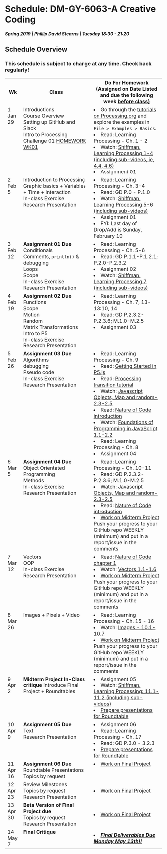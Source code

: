 # Schedule: DM-GY-6063-A Creative Coding
##### Spring 2019 | Phillip David Stearns | Tuesday 18:30 - 21:20 

## Schedule Overview
### This schedule is subject to change at any time. Check back regularly!

<table>
<tr>
	<th width="10%">
		Wk
	</th> 
	<th width="45%">
		Class
	</th> 
	<th width="45%">
		Do For Homework<br>
		(Assigned on Date Listed and due the following week <u>before<u> class)
	</th> 
</tr>

<tr>
	<td valign="top">
		1<br>
		Jan 29
	</td>
	<td valign="top">
		Introductions<br>
		Course Overview<br>
		Setting up GitHub and Slack<br>
		Intro to Processing<br>
		Challenge 01
		<a href="wk01/HomeWork-WK01.md">HOMEWORK WK01</a>
	</td>
	<td valign = "top">
	 	<li>Go through the <a href="https://processing.org/tutorials/">tutorials on Processing.org</a> and explore the examples in <code>File > Examples > Basics</code>.</li>
		<!--<li>Join our class on <a href ="https://www.openprocessing.org/class/58523">openProcessing </a> and enter code FCBC16 </li>-->
		<!--<li>Read: Rushkoff’s Program or Be Programmed - Introduction (on Slack)</li>-->
		<li>Read: Learning Processing - Ch. 1 - 2</li>
		<li>Watch: <a href="https://www.youtube.com/user/shiffman/playlists?view=50&sort=dd&shelf_id=2">Shiffman, Learning Processing 1-4 (including sub-videos, ie, 4.4, 4.6)</li></a>
		<li>Assignment 01</li>
	</td>
</tr>

<tr>
	<td valign="top">
		2<br>
		Feb 5
	</td>
	<td valign="top">
		Introduction to Processing<br>
		Graphic basics + Variables + Time + Interaction<br>
		In-class Exercise<br>
		Research Presentation<br>
	</td>
	<td valign = "top">
		<li>Read: Learning Processing - Ch. 3-4</li>
		<li>Read: GD P.0 - P.1.0</li>
		<li>Watch:  <a href="https://www.youtube.com/user/shiffman/playlists?view=50&sort=dd&shelf_id=2">Shiffman, Learning Processing 5-6 (including sub-videos)</li> </a>
		<li><a href = "assignment_01.md"></a>Assignment 01</li>
		<li> FYI: Last day of Drop/Add is Sunday, February 10</li>
	</td>
</tr>

<tr>
	<td valign="top">
		3<br>
		Feb 12
	</td>
	<td valign="top">
		<strong>Assignment 01 Due</strong><br>
		Conditionals<br>
		Comments, <code>println()</code> & debugging<br>
		Loops<br>
		Scope<br>
		In-class Exercise<br>
		Research Presentation<br>
	</td>
	<td valign = "top">
		<li>Read: Learning Processing - Ch. 5-6 </li>
		<li>Read: GD P.1.1-P.1.2.1; P.2.0-P.2.3.2 </li>
		<li><a href = "assignment_02.md"></a>Assignment 02</li>
		<li> Watch: <a href="https://www.youtube.com/user/shiffman/playlists?view=50&sort=dd&shelf_id=2">Shiffman, Learning Processing 7 (including sub-videos)</a></li>
	</td>
</tr>

<tr>
	<td valign="top">
		4<br>
		Feb 19
	</td>
	<td valign="top">
		<strong>Assignment 02 Due</strong><br>
		Functions<br>
		Scope<br>
		Motion<br>
		Random<br>
		Matrix Transformations<br>
		Intro to P5<br>
		In-class Exercise<br>
		Research Presentation<br>
	</td>
	<td valign = "top">
		<li>Read: Learning Processing - Ch. 7, 13-13:10, 14 </li>
		<li>Read: GD P.2.3.2-P.2.3.6; M.1.0-M.2.5 </li>
		<li><a href = "assignment_03.md"></a>Assignment 03</li>
	</td>
</tr>

<tr>
	<td valign="top">
		5<br>
		Feb 26
	</td>
	<td valign="top">
		<strong> Assignment 03 Due</strong><br>
		Algorithms<br>
		debugging<br>
		Pseudo code<br>
		In-class Exercise<br>
		Research Presentation<br>
	</td>
	<td valign="top">
		<li>Read: Learning Processing - Ch. 9</li>
		<li>Read: <a href = "https://p5js.org/get-started/">Getting Started in P5.js</a></li>
  		<li>Read: <a href = "https://github.com/processing/p5.js/wiki/Processing-transition"> Processing transition tutorial </a> </li>
  		<li>Watch: <a href="https://www.youtube.com/playlist?list=PLRqwX-V7Uu6Zy51Q-x9tMWIv9cueOFTFA"> Javascript Objects, Map and random- 2.3-2.5</a></li>
		<li>Read: <a href = "https://natureofcode.com/book/introduction/"> Nature of Code introduction </a> </li>
  		<li>Watch: <a href="https://www.youtube.com/playlist?list=PLRqwX-V7Uu6Zy51Q-x9tMWIv9cueOFTFA"> Foundations of Programming in JavaScript 1.1-2.2 </a></li>
  		<li>Read: Learning Processing - Ch. 8 </li>
  		<li><a href = "assignment_04.md"></a>Assignment 04</li>
  	</td>
</tr>

<tr>
	<td valign="top">
		6<br>
		Mar 5
	</td>
	<td valign="top">
		<strong>Assignment 04 Due</strong><br>
		Object Orientated Programming<br>
		Methods<br>
		In-class Exercise<br>
		Research Presentation
	</td>
	<td valign = "top">
		<li>Read: Learning Processing - Ch. 10-11</li>
		<li>Read: GD P.2.3.2-P.2.3.6; M.1.0-M.2.5</li>
		<li> Watch: <a href="https://www.youtube.com/playlist?list=PLRqwX-V7Uu6Zy51Q-x9tMWIv9cueOFTFA">Javascript Objects, Map and random- 2.3-2.5</a></li>
		<li>Read: <a href = "https://natureofcode.com/book/introduction/">Nature of Code introduction</a></li>
		<li>
			<a href = "midterm_project_01.md"> Work on Midterm Project </a><br>
 			Push your progress to your GitHub repo WEEKLY (minimum) and put in a report/issue in the comments
 		</li>
	</td>
</tr>

<tr>
	<td valign="top">
		7<br>
		Mar 12
	</td>
	<td valign="top">
		Vectors<br>
		OOP<br>
		In-class Exercise<br>
		Research Presentation
	</td>
	<td valign = "top">
		<li>Read: <a href = "https://natureofcode.com/book/chapter-1-vectors/">Nature of Code chapter 1</a></li>
		<li> Watch: <a href = "https://vimeo.com/channels/natureofcode/page:1">Vectors 1.1-1.6</a></li>
		<li>
			<a href = "midterm_project_01.md"> Work on Midterm Project </a><br>
 			Push your progress to your GitHub repo WEEKLY (minimum) and put in a report/issue in the comments
 		</li>
	</td>
</tr>

<tr>
	<td valign="top">
		8<br>
		Mar 26
	</td>
	<td valign="top">
		Images + Pixels + Video
	</td>
	<td valign = "top">
		<li>Read: Learning Processing - Ch. 15 - 16 </li>
		<li>Watch: <a href = "https://www.youtube.com/watch?v=-f0WEitGmiw&list=PLRqwX-V7Uu6YB9x6f23CBftiyx0u_5sO9">Images - 10.1-10.7</a> </li>
		<li>
			<a href = "midterm_project_01.md"> Work on Midterm Project </a><br>
 			Push your progress to your GitHub repo WEEKLY (minimum) and put in a report/issue in the comments
 		</li>
	</td>
</tr>


<tr>
	<td valign="top">
		9<br>
		Apr 2
	</td> 
	<td valign="top"> <strong>Midterm Project In-Class critique </strong> Introduce Final Project + Roundtables</td>
	<td valign = "top">
		<li><a href = "assignment_05.md"></a>Assignment 05</li>
		<li> Watch: <a href="https://www.youtube.com/user/shiffman/playlists?view=50&sort=dd&shelf_id=2">Shiffman, Learning Processing: 11.1-11.2 (including sub-videos)</a></li>	
		<li><a href = "RoundTable.md">Prepare presentations for Roundtable</a></li>
	</td>
</tr>

<tr>
	<td valign="top">
		10<br>
		Apr 9
	</td>
	<td valign="top">
		<strong>Assignment 05 Due</strong><br>
		Text<br>
		Research Presentation<br>
	</td>
	<td valign = "top">
		<li><a href = "assignment_06.md"></a>Assignment 06</li>
		<li>Read: Learning Processing - Ch. 17</li>
		<li>Read: GD P.3.0 - 3.2.3</li>
		<li><a href = "RoundTable.md">Prepare presentations for Roundtable</a></li>
	</td>
</tr>

<tr>
	<td valign="top">
		11<br>
		Apr 16
	</td>
	<td valign="top">
		<strong>Assignment 06 Due</strong><br>
		Roundtable Presentations<br>
		Topics by request
	</td>
	<td valign = "top">
		<li><a href = "Final_Project.md">Work on Final Project</a></li>
	</td>
</tr>

<tr>
	<td valign="top">
		12<br>
		Apr 23
	</td>
	<td valign = "top">
		Review Milestones <br>
		Topics by request<br>
		Research Presentation
	</td>
	<td>
		<li> <a href = "Final_Project.md">Work on Final Project</a></li>
	</td>
</tr>

<tr>
	<td valign="top">
		13<br>
		Apr 30
	</td>
	<td valign = "top">
		<strong> Beta Version of Final Project due</strong><br>
		Topics by request<br>
		Research Presentation
	</td>
	<td>
		<li> <a href = "Final_Project.md">Work on Final Project </a></li>
	</td>
</tr>

<tr>
	<td valign="top">
		14<br>
		May 7
	</td>
	<td valign = "top">
		<strong>Final Critique</strong><br>
	</td>
	<td>
		<li><strong><em><a href = "Final_Deliverables.md">Final Deliverables Due Monday May 13th!!</a></em></strong></li>
	</td>
</tr>

</table>